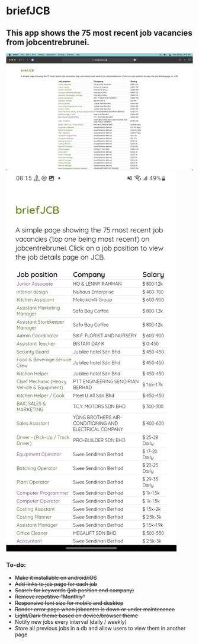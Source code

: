 # briefJCB
## This app shows the 75 most recent job vacancies from jobcentrebrunei. 

<img src="images/website.png" alt="Picture of website" title="Website picture">
<img src="images/mobilesite.jpeg" alt="Picture of website on mobile" title="Mobile website picture">

### To-do:
- ~~Make it installable on android/iOS~~
- ~~Add links to jcb page for each job~~
- ~~Search for keywords (job position and company)~~
- ~~Remove repetitive "Monthly"~~
- ~~Responsive font size for mobile and desktop~~
- ~~Render error page when jobcentre is down or under maintenance~~
- ~~Light/Dark theme based on device/browser theme~~
- Notify new jobs every interval (daily / weekly)
- Store all previous jobs in a db and allow users to view them in another page

